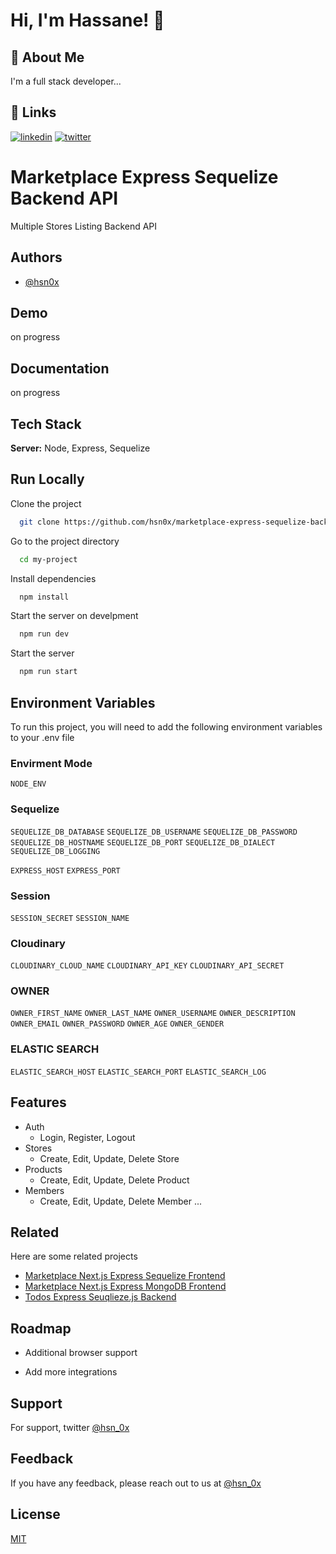 # Hi, I'm Hassane! 👋

## 🚀 About Me

I'm a full stack developer...

## 🔗 Links

[![linkedin](https://img.shields.io/badge/linkedin-0A66C2?style=for-the-badge&logo=linkedin&logoColor=white)](https://www.linkedin.com/realhassaneben)
[![twitter](https://img.shields.io/badge/twitter-1DA1F2?style=for-the-badge&logo=twitter&logoColor=white)](https://twitter.com/realhassaneben)

# Marketplace Express Sequelize Backend API

Multiple Stores Listing Backend API

## Authors

-   [@hsn0x](https://www.github.com/hsn0x)

## Demo

on progress

## Documentation

on progress

## Tech Stack

**Server:** Node, Express, Sequelize

## Run Locally

Clone the project

```bash
  git clone https://github.com/hsn0x/marketplace-express-sequelize-backend.git
```

Go to the project directory

```bash
  cd my-project
```

Install dependencies

```bash
  npm install
```

Start the server on develpment

```bash
  npm run dev
```

Start the server

```bash
  npm run start
```

## Environment Variables

To run this project, you will need to add the following environment variables to your .env file

### Envirment Mode

`NODE_ENV`

### Sequelize

`SEQUELIZE_DB_DATABASE`
`SEQUELIZE_DB_USERNAME`
`SEQUELIZE_DB_PASSWORD`
`SEQUELIZE_DB_HOSTNAME`
`SEQUELIZE_DB_PORT`
`SEQUELIZE_DB_DIALECT`
`SEQUELIZE_DB_LOGGING`

`EXPRESS_HOST`
`EXPRESS_PORT`

### Session

`SESSION_SECRET`
`SESSION_NAME`

### Cloudinary

`CLOUDINARY_CLOUD_NAME`
`CLOUDINARY_API_KEY`
`CLOUDINARY_API_SECRET`

### OWNER

`OWNER_FIRST_NAME`
`OWNER_LAST_NAME`
`OWNER_USERNAME`
`OWNER_DESCRIPTION`
`OWNER_EMAIL`
`OWNER_PASSWORD`
`OWNER_AGE`
`OWNER_GENDER`

### ELASTIC SEARCH

`ELASTIC_SEARCH_HOST`
`ELASTIC_SEARCH_PORT`
`ELASTIC_SEARCH_LOG`

## Features

-   Auth
    -   Login, Register, Logout
-   Stores
    -   Create, Edit, Update, Delete Store
-   Products
    -   Create, Edit, Update, Delete Product
-   Members
    -   Create, Edit, Update, Delete Member
        ...

## Related

Here are some related projects

-   [Marketplace Next.js Express Sequelize Frontend](https://github.com/hsn0x/marketplace-next-express-sequelize-frontend)
-   [Marketplace Next.js Express MongoDB Frontend](https://github.com/hsn0x/marketplace-next-express-mongodb-frontend)
-   [Todos Express Seuqlieze.js Backend](https://github.com/hsn0x/marketplace-express-sequelize-backend)

## Roadmap

-   Additional browser support

-   Add more integrations

## Support

For support, twitter [@hsn_0x](https://twitter.com/hsn_0x)

## Feedback

If you have any feedback, please reach out to us at [@hsn_0x](https://twitter.com/hsn_0x)

## License

[MIT](https://choosealicense.com/licenses/mit/)
